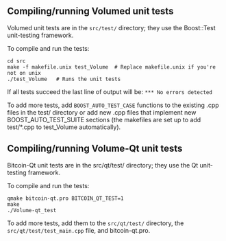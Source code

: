 Compiling/running Volumed unit tests
------------------------------------

Volumed unit tests are in the `src/test/` directory; they
use the Boost::Test unit-testing framework.

To compile and run the tests:

	cd src
	make -f makefile.unix test_Volume  # Replace makefile.unix if you're not on unix
	./test_Volume   # Runs the unit tests

If all tests succeed the last line of output will be:
`*** No errors detected`

To add more tests, add `BOOST_AUTO_TEST_CASE` functions to the existing
.cpp files in the test/ directory or add new .cpp files that
implement new BOOST_AUTO_TEST_SUITE sections (the makefiles are
set up to add test/*.cpp to test_Volume automatically).


Compiling/running Volume-Qt unit tests
---------------------------------------

Bitcoin-Qt unit tests are in the src/qt/test/ directory; they
use the Qt unit-testing framework.

To compile and run the tests:

	qmake bitcoin-qt.pro BITCOIN_QT_TEST=1
	make
	./Volume-qt_test

To add more tests, add them to the `src/qt/test/` directory,
the `src/qt/test/test_main.cpp` file, and bitcoin-qt.pro.
